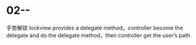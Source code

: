# 02--
手势解锁
lockview provides a delegate method，controller become the delegate and do the delegate method，then controller get the
user’s path
